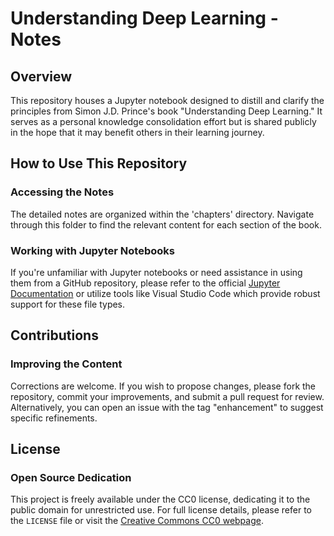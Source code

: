 # Understanding Deep Learning - Notes

## Overview
This repository houses a Jupyter notebook designed to distill and clarify the principles from Simon J.D. Prince's book "Understanding Deep Learning." It serves as a personal knowledge consolidation effort but is shared publicly in the hope that it may benefit others in their learning journey.

## How to Use This Repository

### Accessing the Notes
The detailed notes are organized within the 'chapters' directory. Navigate through this folder to find the relevant content for each section of the book.

### Working with Jupyter Notebooks
If you're unfamiliar with Jupyter notebooks or need assistance in using them from a GitHub repository, please refer to the official [Jupyter Documentation](https://jupyter.org/documentation) or utilize tools like Visual Studio Code which provide robust support for these file types.

## Contributions

### Improving the Content
Corrections are welcome. If you wish to propose changes, please fork the repository, commit your improvements, and submit a pull request for review. Alternatively, you can open an issue with the tag "enhancement" to suggest specific refinements.

## License

### Open Source Dedication
This project is freely available under the CC0 license, dedicating it to the public domain for unrestricted use. For full license details, please refer to the `LICENSE` file or visit the [Creative Commons CC0 webpage](https://creativecommons.org/publicdomain/zero/1.0/).